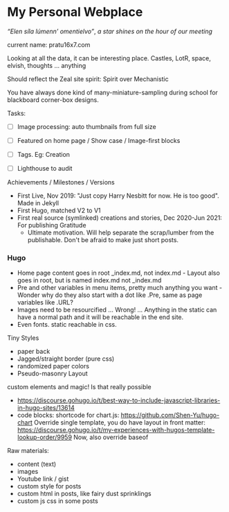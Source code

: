 # My Personal Webplace

*“Elen síla lúmenn’ omentielvo”*, *a star shines on the hour of our meeting*



current name: pratu16x7.com

Looking at all the data, it can be interesting place. Castles, LotR, space, elvish, thoughts ... anything

Should reflect the Zeal site spirit: Spirit over Mechanistic

You have always done kind of many-miniature-sampling during school for blackboard corner-box designs.



Tasks:

- [ ] Image processing: auto thumbnails from full size 
- [ ] Featured on home page / Show case / Image-first blocks
- [ ] Tags. Eg: Creation
- [ ] Lighthouse to audit







Achievements / Milestones / Versions

- First Live, Nov 2019: "Just copy Harry Nesbitt for now. He is too good". Made in Jekyll
- First Hugo, matched V2 to V1
- First real source (symlinked) creations and stories, Dec 2020-Jun 2021: For publishing Gratitude
  - Ultimate motivation. Will help separate the scrap/lumber from the publishable. Don't be afraid to make just short posts.







### Hugo

- Home page content goes in root  _index.md, not index.md - Layout also goes in root, but is named index.md not _index.md
- Pre and other variables in menu items, pretty much anything you want - Wonder why do they also start with a dot like .Pre, same as page variables like .URL?
- Images need to be resourcified … Wrong! …  Anything in the static can have a normal path and it will be reachable in the end site.
- Even fonts. static reachable in css.

Tiny Styles

- paper back
- Jagged/straight border (pure css)
- randomized paper colors
- Pseudo-masonry Layout

custom elements and magic! Is that really possible

- https://discourse.gohugo.io/t/best-way-to-include-javascript-libraries-in-hugo-sites/13614
- code blocks: shortcode for chart.js: https://github.com/Shen-Yu/hugo-chart
Override single template, you do have layout in front matter: https://discourse.gohugo.io/t/my-experiences-with-hugos-template-lookup-order/9959
Now, also override baseof

Raw materials:

- content (text)
- images
- Youtube link / gist
- custom style for posts
- custom html in posts, like fairy dust sprinklings
- custom js css in some posts